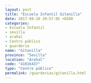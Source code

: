 ```yaml
---
layout: post
title: "Escuela Infantil Gitanilla"
date: 2017-09-20 20:57:05 +0200
categories:
- Escuela Infantil
- sevilla
- arahal
- Centro público
- guarderia
name: "Gitanilla"
province: "Sevilla"
location: "Arahal"
code: "41016437"
type: "Centro público"
permalink: /guarderias/gitanilla.html
---
```


